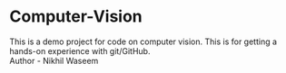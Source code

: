 # Computer-Vision
This is a demo project for code on computer vision. This is for getting a hands-on experience with git/GitHub.
<br>
Author - Nikhil Waseem